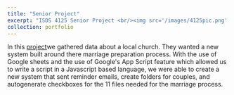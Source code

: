 ```yaml
---
title: "Senior Project"
excerpt: "ISDS 4125 Senior Project <br/><img src='/images/4125pic.png' width='500' height='300'>"
collection: portfolio
---
```


In this [project](/files/Project1.pdf)we gathered data about a local church. They wanted a new system built around there marriage preparation process. With the use of Google sheets and the use of Google's App Script feature which allowed us to write a script in a Javascript based language, we were able to create a new system that sent reminder emails, create folders for couples, and autogenerate checkboxes for the 11 files needed for the marriage process.

